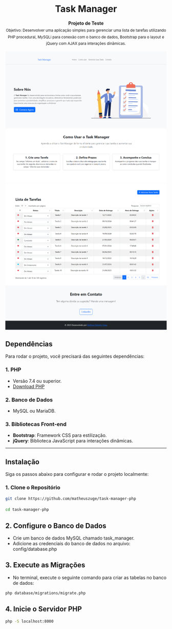 <h1 align="center">
  	Task Manager
</h1>
<p align="center">
  <b>Projeto de Teste</b></br>
  <sub> Objetivo: Desenvolver uma aplicação simples para gerenciar uma lista de tarefas utilizando
PHP procedural, MySQLi para conexão com o banco de dados, Bootstrap para o layout e jQuery
com AJAX para interações dinâmicas. 
<sub>
</p>

<a href="https://github.com/matheuszuge/task-manager-php/blob/master/.github/images/screenshot.png">
  <img src=".github/home.png" alt="Task Manager Screenshot" />
</a>

<a href="https://github.com/matheuszuge/task-manager-php/blob/master/.github/images/screenshot.png">
  <img src=".github/howToUse.png" alt="Task Manager Screenshot" />
</a>

<a href="https://github.com/matheuszuge/task-manager-php/blob/master/.github/images/screenshot.png">
  <img src=".github/taskManager.png" alt="Task Manager Screenshot" />
</a>

<a href="https://github.com/matheuszuge/task-manager-php/blob/master/.github/images/screenshot.png">
  <img src=".github/contact.png" alt="Task Manager Screenshot" />
</a>

## **Dependências**

Para rodar o projeto, você precisará das seguintes dependências:

### 1. **PHP**

- Versão 7.4 ou superior.
- [Download PHP](https://www.php.net/downloads)

### 2. **Banco de Dados**

- MySQL ou MariaDB.

### 3. **Bibliotecas Front-end**

- **Bootstrap**: Framework CSS para estilização.
- **jQuery**: Biblioteca JavaScript para interações dinâmicas.

---

## **Instalação**

Siga os passos abaixo para configurar e rodar o projeto localmente:

### 1. **Clone o Repositório**

```bash
git clone https://github.com/matheuszuge/task-manager-php

cd task-manager-php

```

## 2. **Configure o Banco de Dados**

- Crie um banco de dados MySQL chamado task_manager.
- Adicione as credenciais do banco de dados no arquivo:
  config/database.php

## 3. **Execute as Migrações**

- No terminal, execute o seguinte comando para criar as tabelas no banco de dados:

```bash
php database/migrations/migrate.php
```

## 4. **Inicie o Servidor PHP**

```bash
php -S localhost:8000
```

